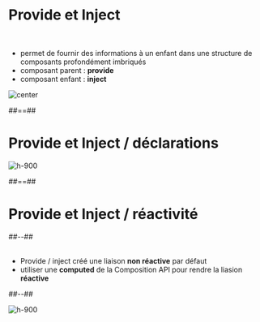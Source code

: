 <!-- .slide -->
# Provide et Inject
<br>

- permet de fournir des informations à un enfant dans une structure de composants profondément imbriqués
- composant parent : __provide__
- composant enfant : __inject__

![center](assets/images/school/communication-components/provide-inject-schema.png)

##==##

<!-- .slide -->
# Provide et Inject / déclarations

![h-900](assets/images/school/communication-components/provide-inject-default.png)

##==##

<!-- .slide: class="two-column-layout" -->
# Provide et Inject / réactivité
##--##
<br><br>

- Provide / inject créé une liaison __non réactive__ par défaut
- utiliser une __computed__ de la Composition API pour rendre la liasion __réactive__



##--##
<br>

![h-900](assets/images/school/communication-components/provide-inject-reactive.png)